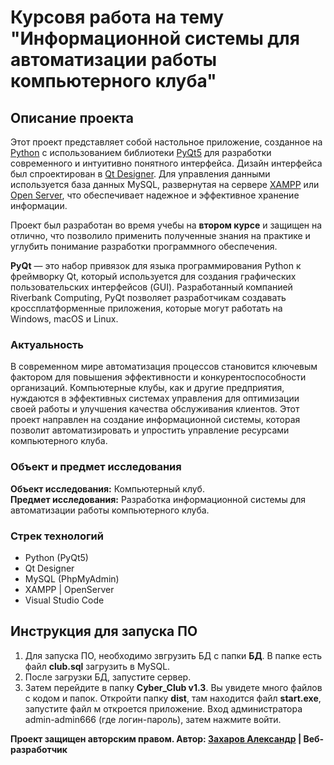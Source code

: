 # Курсовя работа на тему "Информационной системы для автоматизации работы компьютерного клуба"

## Описание проекта
Этот проект представляет собой настольное приложение, созданное на [Python](https://www.python.org/) с использованием библиотеки [PyQt5](https://pypi.org/project/PyQt5/) для разработки современного и интуитивно понятного интерфейса. Дизайн интерфейса был спроектирован в [Qt Designer](https://build-system.fman.io/qt-designer-download). Для управления данными используется база данных MySQL, развернутая на сервере [XAMPP](https://www.apachefriends.org/ru/download.html) или [Open Server](https://ospanel.io/download/), что обеспечивает надежное и эффективное хранение информации.

Проект был разработан во время учебы на __втором курсе__ и защищен на отлично, что позволило применить полученные знания на практике и углубить понимание разработки программного обеспечения.

__PyQt__ — это набор привязок для языка программирования Python к фреймворку Qt, который используется для создания графических пользовательских интерфейсов (GUI).
Разработанный компанией Riverbank Computing, PyQt позволяет разработчикам создавать кроссплатформенные приложения, которые могут работать на Windows, macOS и Linux.

### Актуальность
В современном мире автоматизация процессов становится ключевым фактором для повышения эффективности и конкурентоспособности организаций. Компьютерные клубы, как и другие предприятия, нуждаются в эффективных системах управления для оптимизации своей работы и улучшения качества обслуживания клиентов. Этот проект направлен на создание информационной системы, которая позволит автоматизировать и упростить управление ресурсами компьютерного клуба.

### Объект и предмет исследования
__Объект исследования:__ Компьютерный клуб.<br>
__Предмет исследования:__ Разработка информационной системы для автоматизации работы компьютерного клуба.

### Стрек технологий
- Python (PyQt5)
- Qt Designer
- MySQL (PhpMyAdmin)
- XAMPP | OpenServer
- Visual Studio Code

## Инструкция для запуска ПО
1. Для запуска ПО, необходимо звгрузить БД с папки __БД__. В папке есть файл __club.sql__ загрузить в MySQL.
2. После загрузки БД, запустите сервер.
3. Затем перейдите в папку __Cyber_Club v1.3__. Вы увидете много файлов с кодом и папок. Откройти папку __dist__, там находится файл __start.exe__, запустите файл м откроется приложение. Вход администратора admin-admin666 (где логин-пароль), затем нажмите войти.


__Проект защищен авторским правом. Автор: [Захаров Александр](https://vk.com/zzakharov666) | Веб-разработчик__
